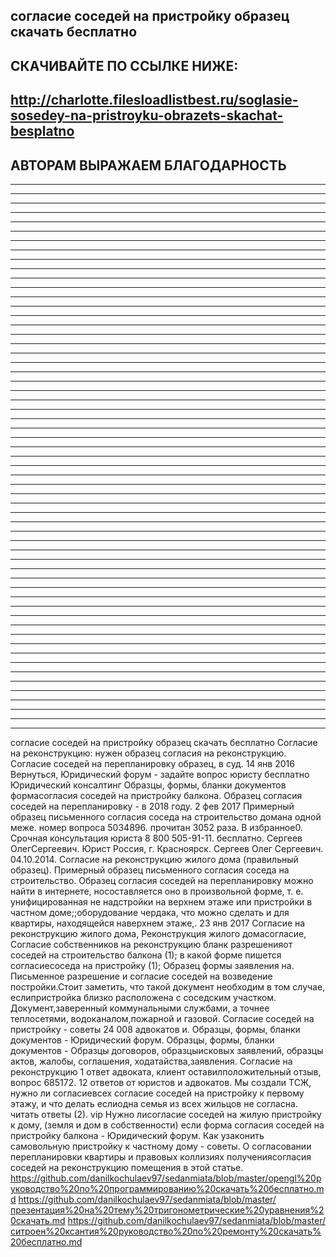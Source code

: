 согласие соседей на пристройку образец скачать бесплатно
--------------------------------------------------
СКАЧИВАЙТЕ ПО ССЫЛКЕ НИЖЕ:
--------------------------------------------------
http://charlotte.filesloadlistbest.ru/soglasie-sosedey-na-pristroyku-obrazets-skachat-besplatno
--------------------------------------------------
АВТОРАМ ВЫРАЖАЕМ БЛАГОДАРНОСТЬ
--------------------------------------------------
--------------------------------------------------
--------------------------------------------------
--------------------------------------------------
--------------------------------------------------
--------------------------------------------------
--------------------------------------------------
--------------------------------------------------
--------------------------------------------------
--------------------------------------------------
--------------------------------------------------
--------------------------------------------------
--------------------------------------------------
--------------------------------------------------
--------------------------------------------------
--------------------------------------------------
--------------------------------------------------
--------------------------------------------------
--------------------------------------------------
--------------------------------------------------
--------------------------------------------------
--------------------------------------------------
--------------------------------------------------
--------------------------------------------------
--------------------------------------------------
--------------------------------------------------
--------------------------------------------------
--------------------------------------------------
--------------------------------------------------
--------------------------------------------------
--------------------------------------------------
--------------------------------------------------
--------------------------------------------------
--------------------------------------------------
--------------------------------------------------
--------------------------------------------------
--------------------------------------------------
--------------------------------------------------
--------------------------------------------------
--------------------------------------------------
--------------------------------------------------
--------------------------------------------------
--------------------------------------------------
--------------------------------------------------
--------------------------------------------------
--------------------------------------------------
--------------------------------------------------
--------------------------------------------------
--------------------------------------------------
--------------------------------------------------
--------------------------------------------------
--------------------------------------------------
--------------------------------------------------
--------------------------------------------------
--------------------------------------------------
--------------------------------------------------
--------------------------------------------------
--------------------------------------------------
--------------------------------------------------
--------------------------------------------------
согласие соседей на пристройку образец скачать бесплатно Согласие на реконструкцию: нужен образец согласия на реконструкцию. Согласие соседей на перепланировку  образец, в суд. 14 янв 2016  Вернуться, Юридический форум - задайте вопрос юристу бесплатно Юридический консалтинг  Образцы, формы, бланки документов  формасогласия соседей на пристройку балкона. Образец согласия соседей на перепланировку - в 2018 году. 2 фев 2017  Примерный образец письменного согласия соседа на строительство домана одной меже. номер вопроса 5034896. прочитан 3052 разa. В избранное0. Срочная консультация юриста 8 800 505-91-11. бесплатно. Сергеев ОлегСергеевич. Юрист Россия, г. Красноярск. Сергеев Олег Сергеевич. 04.10.2014. Согласие на реконструкцию жилого дома (правильный образец). Примерный образец письменного согласия соседа на строительство. Образец согласия соседей на перепланировку можно найти в интернете, носоставляется оно в произвольной форме, т. е. унифицированная не надстройки на верхнем этаже или пристройки в частном доме;;оборудование чердака, что можно сделать и для квартиры, находящейся наверхнем этаже,. 23 янв 2017  Согласие на реконструкцию жилого дома, Реконструкция жилого домасогласие, Согласие собственников на реконструкцию  бланк разрешенияот соседей на строительство балкона (1); в какой форме пишется согласиесоседа на пристройку (1); Образец формы заявления на. Письменное разрешение и согласие соседей на возведение постройки.Стоит заметить, что такой документ необходим в том случае, еслипристройка близко расположена с соседским участком. Документ,заверенный коммунальными службами, а точнее теплосетями, водоканалом,пожарной и газовой. Согласие соседей на пристройку - советы 24 008 адвокатов и. Образцы, формы, бланки документов - Юридический форум. Образцы, формы, бланки документов - Образцы договоров, образцыисковых заявлений, образцы актов, жалобы, соглашения, ходатайства,заявления. Согласие на реконструкцию  1 ответ адвоката, клиент оставилположительный отзыв, вопрос 685172. 12 ответов от юристов и адвокатов. Мы создали ТСЖ, нужно ли согласиевсех согласие соседей на пристройку к первому этажу, и что делать еслиодна семья из всех жильцов не согласна. читать ответы (2). vip Нужно лисогласие соседей на жилую пристройку к дому, (земля и дом в собственности) если
форма согласия соседей на пристройку балкона - Юридический форум. Как узаконить самовольную пристройку к частному дому - советы. О согласовании перепланировки квартиры и правовых коллизиях получениясогласия соседей на реконструкцию помещения в этой статье.
https://github.com/danilkochulaev97/sedanmiata/blob/master/opengl%20руководство%20по%20программированию%20скачать%20бесплатно.md
https://github.com/danilkochulaev97/sedanmiata/blob/master/презентация%20на%20тему%20тригонометрические%20уравнения%20скачать.md
https://github.com/danilkochulaev97/sedanmiata/blob/master/ситроен%20ксантия%20руководство%20по%20ремонту%20скачать%20бесплатно.md
